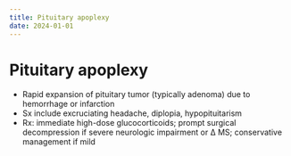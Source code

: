 ```yaml
---
title: Pituitary apoplexy
date: 2024-01-01
---
```

# Pituitary apoplexy

* Rapid expansion of pituitary tumor (typically adenoma) due to hemorrhage or infarction
* Sx include excruciating headache, diplopia, hypopituitarism
* Rx: immediate high-dose glucocorticoids; prompt surgical decompression if severe neurologic impairment or Δ MS; conservative management if mild
